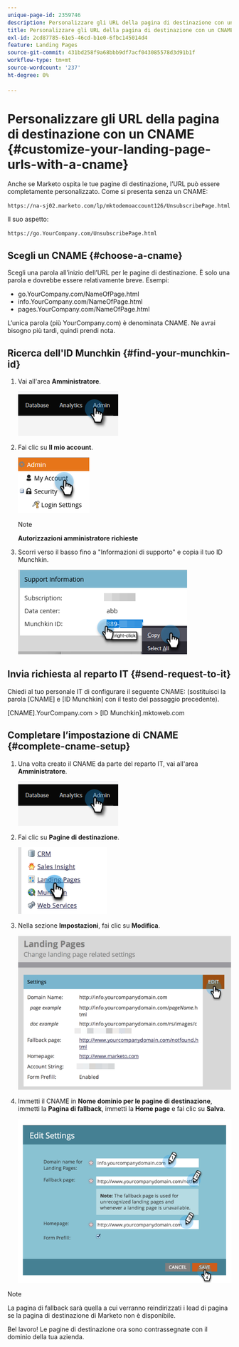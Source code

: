 ```yaml
---
unique-page-id: 2359746
description: Personalizzare gli URL della pagina di destinazione con un CNAME - Documentazione di Marketo - Documentazione del prodotto
title: Personalizzare gli URL della pagina di destinazione con un CNAME
exl-id: 2cd87785-61e5-46cd-b1e0-6fbc145014d4
feature: Landing Pages
source-git-commit: 431bd258f9a68bbb9df7acf043085578d3d91b1f
workflow-type: tm+mt
source-wordcount: '237'
ht-degree: 0%

---
```


# Personalizzare gli URL della pagina di destinazione con un CNAME {#customize-your-landing-page-urls-with-a-cname}

Anche se Marketo ospita le tue pagine di destinazione, l’URL può essere completamente personalizzato. Come si presenta senza un CNAME:

`https://na-sj02.marketo.com/lp/mktodemoaccount126/UnsubscribePage.html`

Il suo aspetto:

`https://go.YourCompany.com/UnsubscribePage.html`

## Scegli un CNAME {#choose-a-cname}

Scegli una parola all’inizio dell’URL per le pagine di destinazione. È solo una parola e dovrebbe essere relativamente breve. Esempi:

* go.YourCompany.com/NameOfPage.html
* info.YourCompany.com/NameOfPage.html
* pages.YourCompany.com/NameOfPage.html

L’unica parola (più YourCompany.com) è denominata CNAME. Ne avrai bisogno più tardi, quindi prendi nota.

## Ricerca dell&#39;ID Munchkin {#find-your-munchkin-id}

1. Vai all&#39;area **Amministratore**.

   ![](assets/customize-your-landing-page-urls-with-a-cname-1.png)

1. Fai clic su **Il mio account**.

   ![](assets/customize-your-landing-page-urls-with-a-cname-2.png)

   >[!NOTE]
   >
   >**Autorizzazioni amministratore richieste**

1. Scorri verso il basso fino a &quot;Informazioni di supporto&quot; e copia il tuo ID Munchkin.

   ![](assets/customize-your-landing-page-urls-with-a-cname-3.png)

## Invia richiesta al reparto IT {#send-request-to-it}

Chiedi al tuo personale IT di configurare il seguente CNAME: (sostituisci la parola [CNAME] e [ID Munchkin] con il testo del passaggio precedente).

[CNAME].YourCompany.com > [ID Munchkin].mktoweb.com

## Completare l’impostazione di CNAME {#complete-cname-setup}

1. Una volta creato il CNAME da parte del reparto IT, vai all&#39;area **Amministratore**.

   ![](assets/customize-your-landing-page-urls-with-a-cname-4.png)

1. Fai clic su **Pagine di destinazione**.

   ![](assets/customize-your-landing-page-urls-with-a-cname-5.png)

1. Nella sezione **Impostazioni**, fai clic su **Modifica**.

   ![](assets/customize-your-landing-page-urls-with-a-cname-6.png)

1. Immetti il CNAME in **Nome dominio per le pagine di destinazione**, immetti la **Pagina di fallback**, immetti la **Home page** e fai clic su **Salva**.

   ![](assets/customize-your-landing-page-urls-with-a-cname-7.png)

>[!NOTE]
>
>La pagina di fallback sarà quella a cui verranno reindirizzati i lead di pagina se la pagina di destinazione di Marketo non è disponibile.

Bel lavoro! Le pagine di destinazione ora sono contrassegnate con il dominio della tua azienda.
